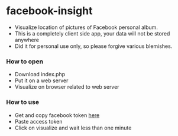 # facebook-insight
- Visualize location of pictures of Facebook personal album.
- This is a completely client side app, your data will not be stored anywhere
- Did it for personal use only, so please forgive various blemishes.


### How to open
- Download index.php
- Put it on a web server
- Visualize on browser related to web server

### How to use
- Get and copy facebook token <a href="https://developers.facebook.com/tools/explorer/?method=GET&path=me%3Ffields%3Did%2Cname&version=v2.11" target="_blank">here</a>
- Paste access token
- Click on visualize and wait less than one minute
